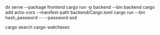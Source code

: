 dx serve --package frontend
cargo run -p backend --bin backend
cargo add actix-cors --manifest-path backend/Cargo.toml
cargo run --bin hash_password -- --password asd


cargo search cargo-watchexec

